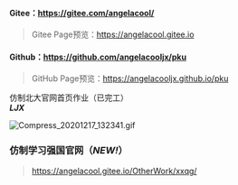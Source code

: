 #### Gitee：https://gitee.com/angelacool/  

> Gitee Page预览：<https://angelacool.gitee.io>  


#### Github：https://github.com/angelacooljx/pku  

> GitHub Page预览：<https://angelacooljx.github.io/pku>  


仿制北大官网首页作业（已完工）  
***LJX***


![Compress_20201217_132341.gif](https://p4.menlste.cn/i/ordcuudk.gif)

### 仿制学习强国官网（*NEW!*）
> <https://angelacool.gitee.io/OtherWork/xxqg/>
